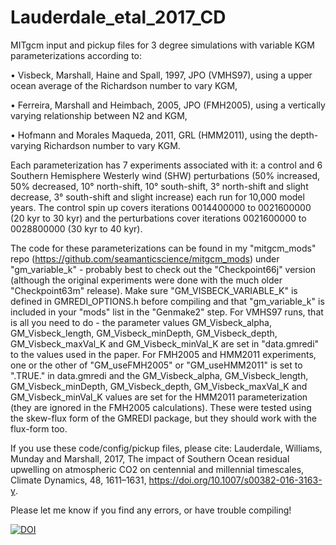 # Lauderdale_etal_2017_CD

MITgcm input and pickup files for 3 degree simulations with variable KGM parameterizations according to:

• Visbeck, Marshall, Haine and Spall, 1997, JPO (VMHS97), using a upper ocean average of the Richardson number to vary KGM, 

• Ferreira, Marshall and Heimbach, 2005, JPO (FMH2005), using a vertically varying relationship between N2 and KGM,

• Hofmann and Morales Maqueda, 2011, GRL (HMM2011), using the depth-varying Richardson number to vary KGM.

Each parameterization has 7 experiments associated with it: a control and 6 Southern Hemisphere Westerly wind (SHW) perturbations (50% increased, 50% decreased, 10° north-shift, 10° south-shift, 3° north-shift and slight decrease, 3° south-shift and slight increase) each run for 10,000 model years. The control spin up covers iterations 0014400000 to 0021600000 (20 kyr to 30 kyr) and the perturbations cover iterations 0021600000 to 0028800000 (30 kyr to 40 kyr).

The code for these parameterizations can be found in my "mitgcm_mods" repo (https://github.com/seamanticscience/mitgcm_mods) under "gm_variable_k"  - probably best to check out the "Checkpoint66j" version (although the original experiments were done with the much older "Checkpoint63m" release). Make sure "GM_VISBECK_VARIABLE_K" is defined in GMREDI_OPTIONS.h before compiling and that "gm_variable_k" is included in your "mods" list in the "Genmake2" step. For VMHS97 runs, that is all you need to do - the parameter values GM_Visbeck_alpha, GM_Visbeck_length, GM_Visbeck_minDepth, GM_Visbeck_depth, GM_Visbeck_maxVal_K and GM_Visbeck_minVal_K are set in "data.gmredi" to the values used in the paper. For FMH2005 and HMM2011 experiments, one or the other of "GM_useFMH2005" or "GM_useHMM2011" is set to ".TRUE." in data.gmredi and the GM_Visbeck_alpha, GM_Visbeck_length, GM_Visbeck_minDepth, GM_Visbeck_depth, GM_Visbeck_maxVal_K and GM_Visbeck_minVal_K values are set for the HMM2011 parameterization (they are ignored in the FMH2005 calculations). These were tested using the skew-flux form of the GMREDI package, but they should work with the flux-form too.

If you use these code/config/pickup files, please cite:
Lauderdale, Williams, Munday and Marshall, 2017, The impact of Southern Ocean residual upwelling on atmospheric CO2 on centennial and millennial timescales, Climate Dynamics, 48, 1611–1631, https://doi.org/10.1007/s00382-016-3163-y.

Please let me know if you find any errors, or have trouble compiling!

<a href="https://zenodo.org/badge/latestdoi/109144710"><img src="https://zenodo.org/badge/109144710.svg" alt="DOI"></a>
